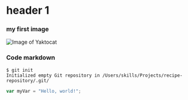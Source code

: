 # header 1


### my first image
![Image of Yaktocat](https://octodex.github.com/images/yaktocat.png)



### Code markdown 

```
$ git init
Initialized empty Git repository in /Users/skills/Projects/recipe-repository/.git/
```


``` javascript
var myVar = "Hello, world!";
```
